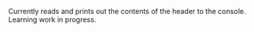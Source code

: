 Currently reads and prints out the contents of the header to the console. Learning work in progress.

